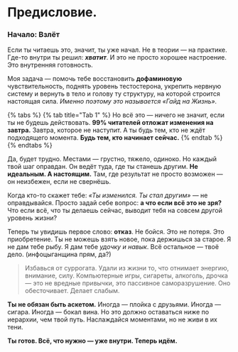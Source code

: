 # Предисловие.

### Начало: Взлёт

Если ты читаешь это, значит, ты уже начал. Не в теории — на практике. Где-то внутри ты решил: _**хватит**_. И это не просто хорошее настроение. Это внутренняя готовность.

Моя задача — помочь тебе восстановить **дофаминовую** чувствительность, поднять уровень тестостерона, укрепить нервную систему и вернуть в тело и голову ту структуру, на которой строится настоящая сила. _Именно поэтому это называется «Гайд на Жизнь»._

{% tabs %}
{% tab title="Tab 1" %}
Но всё это — ничего не значит, если ты не будешь действовать. **99% читателей отложат изменения на завтра.** Завтра, которое не наступит. А ты будь тем, кто не ждёт подходящего момента. **Будь тем, кто начинает сейчас.**
{% endtab %}
{% endtabs %}

Да, будет трудно. Местами — грустно, тяжело, одиноко. Но каждый твой шаг оправдан. Он ведёт туда, где ты станешь другим. **Не идеальным. А настоящим.** Там, где результат не просто возможен — он неизбежен, если не свернёшь.

Когда кто-то скажет тебе: _«Ты изменился. Ты стал другим»_ — не оправдывайся. Просто задай себе вопрос: **а что если всё это не зря?** Что если всё, что ты делаешь сейчас, выводит тебя на совсем другой уровень жизни?

Теперь ты увидишь первое слово: **отказ**. Не бойся. Это не потеря. Это приобретение. Ты не можешь взять новое, пока держишься за старое. Я не дам тебе рыбу. Я дам тебе _удочку и навык_. Всё остальное — твоё дело. (инфоцыганщина прям, да?)

> Избавься от суррогата. Удали из жизни то, что отнимает энергию, внимание, силу. Компьютерные игры, сигареты, алкоголь, дрочка — это не вредные привычки, это пассивное саморазрушение. Оно обесточивает. Делает слабым.

**Ты не обязан быть аскетом.** Иногда — плойка с друзьями. Иногда — сигара. Иногда — бокал вина. Но это должно оставаться ниже по иерархии, чем твой путь. Наслаждайся моментами, но не живи в их тени.

**Ты готов. Всё, что нужно — уже внутри. Теперь идём.**
